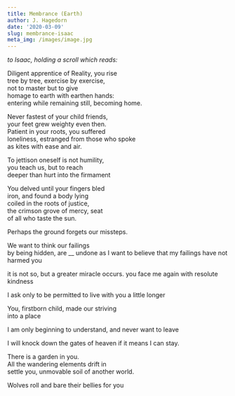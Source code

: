 ```yaml
---
title: Membrance (Earth)
author: J. Hagedorn
date: '2020-03-09'
slug: membrance-isaac
meta_img: /images/image.jpg
---
```


*to Isaac, holding a scroll which reads:*  

Diligent apprentice of Reality, you rise  
tree by tree, exercise by exercise,  
not to master but to give  
homage to earth with earthen hands:  
entering while remaining still, becoming home.  

Never fastest of your child friends,  
your feet grew weighty even then.  
Patient in your roots, you suffered  
loneliness, estranged from those who spoke  
as kites with ease and air.  

To jettison oneself is not humility,  
you teach us, but to reach  
deeper than hurt into the firmament  

You delved until your fingers bled  
iron, and found a body lying  
coiled in the roots of justice,  
the crimson grove of mercy, seat  
of all who taste the sun.  

Perhaps the ground forgets our missteps. 

We want to think our failings  
by being hidden, are __ undone
as I want to believe that my failings have not harmed you

it is not so, but a greater miracle occurs.
you face me again with
resolute kindness

I ask only to be permitted to live with you a little longer

You, firstborn child, made our striving  
into a place

I am only beginning to understand, and never want to leave

I will knock down the gates of heaven if it means I can stay.


There is a garden in you.  
All the wandering elements drift in  
settle
you, unmovable soil of another world.  

Wolves roll and bare their bellies
for you
